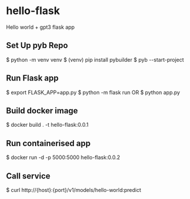 # hello-flask
Hello world + gpt3 flask app

## Set Up pyb Repo
$ python -m venv venv
$ (venv) pip install pybuilder
$ pyb --start-project

## Run Flask app 
$ export FLASK_APP=app.py
$ python -m flask run
OR
$ python app.py

## Build docker image
$ docker build . -t hello-flask:0.0.1

## Run containerised app
$ docker run -d -p 5000:5000 hello-flask:0.0.2

## Call service
$ curl http://{host}:{port}/v1/models/hello-world:predict
